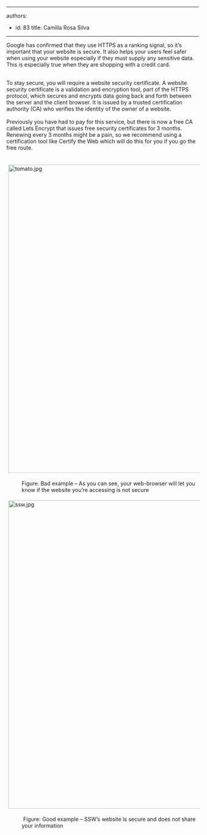 

---
authors:
  - id: 83
    title: Camilla Rosa Silva
---




<span class='intro'> Google has confirmed that they use HTTPS as a ranking signal, so it’s important that your website is secure. It also helps your users feel safer when using your website especially if they must supply any sensitive data. This is especially true when they are shopping with a credit card.<br><br><div>To stay secure, you will require a website security certificate. A website security certificate is a validation and encryption tool, part of the HTTPS protocol, which secures and encrypts data going back and forth between the server and the client browser. It is issued by a trusted certification authority (CA) who verifies the identity of the owner of a website.<div><br>Previously you have had to pay for this service, but there is now a free CA called Lets Encrypt that issues free security certificates for 3 months. Renewing every 3 months might be a pain, so we recommend using a certification tool like Certify the Web which will do this for you if you go the free route.<br></div></div> </span>

<dl class="ssw15-rteElement-ImageArea">​​<img src="/SiteAssets/do-you-provide-security-to-your-website-visitors/tomato.jpg" alt="tomato.jpg" style="margin&#58;5px;width&#58;808px;" /></dl><dd class="ssw15-rteElement-FigureBad">​Figure&#58;&#160;Bad example – As you can see, your web-browser will let you know if the website you’re accessing is not secure​<br></dd><div><dl class="ssw15-rteElement-ImageArea"><img src="/SiteAssets/do-you-provide-security-to-your-website-visitors/ssw.jpg" alt="ssw.jpg" style="margin&#58;5px;width&#58;808px;" /></dl><dd class="ssw15-rteElement-FigureGood">&#160;Figure&#58;&#160;Good&#160;example&#160;– SSW’s website is secure and does not share your information<br></dd></div>


